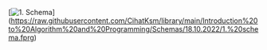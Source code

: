[![1. Schema](https://custom-icon-badges.herokuapp.com/badge/-Download-blue?style=for-the-badge&logo=download&logoColor=white "Download zip")]
(https://raw.githubusercontent.com/CihatKsm/library/main/Introduction%20to%20Algorithm%20and%20Programming/Schemas/18.10.2022/1.%20schema.fprg)
